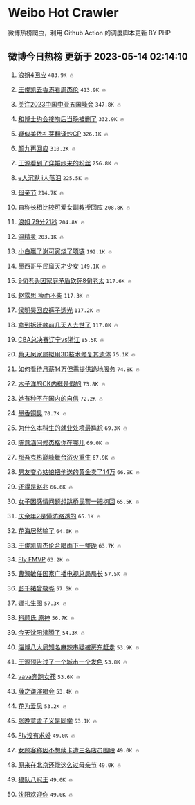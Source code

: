 # Weibo Hot Crawler 



微博热榜爬虫，利用 Github Action 的调度脚本更新 BY PHP 


## 微博今日热榜 更新于 2023-05-14 02:14:10 
1. [浪姐4回应](https://s.weibo.com/weibo?q=%23%E6%B5%AA%E5%A7%904%E5%9B%9E%E5%BA%94%23&t=31&band_rank=1&Refer=top) `483.9K 🔥` 

1. [王俊凯去香港看周杰伦](https://s.weibo.com/weibo?q=%E7%8E%8B%E4%BF%8A%E5%87%AF%E5%8E%BB%E9%A6%99%E6%B8%AF%E7%9C%8B%E5%91%A8%E6%9D%B0%E4%BC%A6&t=31&band_rank=2&Refer=top) `413.9K 🔥` 

1. [关注2023中国中亚五国峰会](https://s.weibo.com/weibo?q=%23%E5%85%B3%E6%B3%A82023%E4%B8%AD%E5%9B%BD%E4%B8%AD%E4%BA%9A%E4%BA%94%E5%9B%BD%E5%B3%B0%E4%BC%9A%23&t=31&band_rank=3&Refer=top) `347.8K 🔥` 

1. [和博士约会接吻后当晚被删了](https://s.weibo.com/weibo?q=%23%E5%92%8C%E5%8D%9A%E5%A3%AB%E7%BA%A6%E4%BC%9A%E6%8E%A5%E5%90%BB%E5%90%8E%E5%BD%93%E6%99%9A%E8%A2%AB%E5%88%A0%E4%BA%86%23&t=31&band_rank=4&Refer=top) `332.9K 🔥` 

1. [疑似美依礼芽翻译炒CP](https://s.weibo.com/weibo?q=%23%E7%96%91%E4%BC%BC%E7%BE%8E%E4%BE%9D%E7%A4%BC%E8%8A%BD%E7%BF%BB%E8%AF%91%E7%82%92CP%23&t=31&band_rank=5&Refer=top) `326.1K 🔥` 

1. [颜九再回应](https://s.weibo.com/weibo?q=%23%E9%A2%9C%E4%B9%9D%E5%86%8D%E5%9B%9E%E5%BA%94%23&t=31&band_rank=6&Refer=top) `310.2K 🔥` 

1. [王源看到了穿婚纱来的粉丝](https://s.weibo.com/weibo?q=%23%E7%8E%8B%E6%BA%90%E7%9C%8B%E5%88%B0%E4%BA%86%E7%A9%BF%E5%A9%9A%E7%BA%B1%E6%9D%A5%E7%9A%84%E7%B2%89%E4%B8%9D%23&t=31&band_rank=7&Refer=top) `256.8K 🔥` 

1. [e人沉默 i人落泪](https://s.weibo.com/weibo?q=e%E4%BA%BA%E6%B2%89%E9%BB%98%20i%E4%BA%BA%E8%90%BD%E6%B3%AA&t=31&band_rank=8&Refer=top) `225.5K 🔥` 

1. [母亲节](https://s.weibo.com/weibo?q=%E6%AF%8D%E4%BA%B2%E8%8A%82&t=31&band_rank=9&Refer=top) `214.7K 🔥` 

1. [自称长相比较可爱女副教授回应](https://s.weibo.com/weibo?q=%23%E8%87%AA%E7%A7%B0%E9%95%BF%E7%9B%B8%E6%AF%94%E8%BE%83%E5%8F%AF%E7%88%B1%E5%A5%B3%E5%89%AF%E6%95%99%E6%8E%88%E5%9B%9E%E5%BA%94%23&t=31&band_rank=10&Refer=top) `208.8K 🔥` 

1. [浪姐 79分21秒](https://s.weibo.com/weibo?q=%E6%B5%AA%E5%A7%90%2079%E5%88%8621%E7%A7%92&t=31&band_rank=11&Refer=top) `204.8K 🔥` 

1. [温精灵](https://s.weibo.com/weibo?q=%E6%B8%A9%E7%B2%BE%E7%81%B5&t=31&band_rank=12&Refer=top) `203.1K 🔥` 

1. [小白赢了谢可寅烧了项链](https://s.weibo.com/weibo?q=%23%E5%B0%8F%E7%99%BD%E8%B5%A2%E4%BA%86%E8%B0%A2%E5%8F%AF%E5%AF%85%E7%83%A7%E4%BA%86%E9%A1%B9%E9%93%BE%23&t=31&band_rank=13&Refer=top) `192.1K 🔥` 

1. [墨西哥平民窟天才少女](https://s.weibo.com/weibo?q=%E5%A2%A8%E8%A5%BF%E5%93%A5%E5%B9%B3%E6%B0%91%E7%AA%9F%E5%A4%A9%E6%89%8D%E5%B0%91%E5%A5%B3&t=31&band_rank=14&Refer=top) `149.1K 🔥` 

1. [9旬老头因家庭矛盾砍死8旬老太](https://s.weibo.com/weibo?q=%239%E6%97%AC%E8%80%81%E5%A4%B4%E5%9B%A0%E5%AE%B6%E5%BA%AD%E7%9F%9B%E7%9B%BE%E7%A0%8D%E6%AD%BB8%E6%97%AC%E8%80%81%E5%A4%AA%23&t=31&band_rank=15&Refer=top) `117.6K 🔥` 

1. [赵露思 瘦而不柴](https://s.weibo.com/weibo?q=%E8%B5%B5%E9%9C%B2%E6%80%9D%20%E7%98%A6%E8%80%8C%E4%B8%8D%E6%9F%B4&t=31&band_rank=16&Refer=top) `117.3K 🔥` 

1. [侯明昊回应裤子透光](https://s.weibo.com/weibo?q=%23%E4%BE%AF%E6%98%8E%E6%98%8A%E5%9B%9E%E5%BA%94%E8%A3%A4%E5%AD%90%E9%80%8F%E5%85%89%23&t=31&band_rank=17&Refer=top) `117.2K 🔥` 

1. [拿到拆迁款前几天人去世了](https://s.weibo.com/weibo?q=%23%E6%8B%BF%E5%88%B0%E6%8B%86%E8%BF%81%E6%AC%BE%E5%89%8D%E5%87%A0%E5%A4%A9%E4%BA%BA%E5%8E%BB%E4%B8%96%E4%BA%86%23&t=31&band_rank=18&Refer=top) `117.0K 🔥` 

1. [CBA总决赛辽宁vs浙江](https://s.weibo.com/weibo?q=%23CBA%E6%80%BB%E5%86%B3%E8%B5%9B%E8%BE%BD%E5%AE%81vs%E6%B5%99%E6%B1%9F%23&t=31&band_rank=19&Refer=top) `85.5K 🔥` 

1. [蔡天凤家属拟用3D技术修复其遗体](https://s.weibo.com/weibo?q=%23%E8%94%A1%E5%A4%A9%E5%87%A4%E5%AE%B6%E5%B1%9E%E6%8B%9F%E7%94%A83D%E6%8A%80%E6%9C%AF%E4%BF%AE%E5%A4%8D%E5%85%B6%E9%81%97%E4%BD%93%23&t=31&band_rank=20&Refer=top) `75.1K 🔥` 

1. [如何看待月薪14万但需提供跪地服务](https://s.weibo.com/weibo?q=%23%E5%A6%82%E4%BD%95%E7%9C%8B%E5%BE%85%E6%9C%88%E8%96%AA14%E4%B8%87%E4%BD%86%E9%9C%80%E6%8F%90%E4%BE%9B%E8%B7%AA%E5%9C%B0%E6%9C%8D%E5%8A%A1%23&t=31&band_rank=21&Refer=top) `74.8K 🔥` 

1. [木子洋的CK内裤是假的](https://s.weibo.com/weibo?q=%23%E6%9C%A8%E5%AD%90%E6%B4%8B%E7%9A%84CK%E5%86%85%E8%A3%A4%E6%98%AF%E5%81%87%E7%9A%84%23&t=31&band_rank=22&Refer=top) `73.8K 🔥` 

1. [她有种不在国内的自信](https://s.weibo.com/weibo?q=%23%E5%A5%B9%E6%9C%89%E7%A7%8D%E4%B8%8D%E5%9C%A8%E5%9B%BD%E5%86%85%E7%9A%84%E8%87%AA%E4%BF%A1%23&t=31&band_rank=23&Refer=top) `72.2K 🔥` 

1. [墨香铜臭](https://s.weibo.com/weibo?q=%23%E5%A2%A8%E9%A6%99%E9%93%9C%E8%87%AD%23&t=31&band_rank=24&Refer=top) `70.7K 🔥` 

1. [为什么本科生的就业处境最尴尬](https://s.weibo.com/weibo?q=%23%E4%B8%BA%E4%BB%80%E4%B9%88%E6%9C%AC%E7%A7%91%E7%94%9F%E7%9A%84%E5%B0%B1%E4%B8%9A%E5%A4%84%E5%A2%83%E6%9C%80%E5%B0%B4%E5%B0%AC%23&t=31&band_rank=25&Refer=top) `69.3K 🔥` 

1. [陈意涵问修杰楷你在哪儿](https://s.weibo.com/weibo?q=%23%E9%99%88%E6%84%8F%E6%B6%B5%E9%97%AE%E4%BF%AE%E6%9D%B0%E6%A5%B7%E4%BD%A0%E5%9C%A8%E5%93%AA%E5%84%BF%23&t=31&band_rank=26&Refer=top) `69.0K 🔥` 

1. [那吾克热巅峰舞台浴火重生](https://s.weibo.com/weibo?q=%23%E9%82%A3%E5%90%BE%E5%85%8B%E7%83%AD%E5%B7%85%E5%B3%B0%E8%88%9E%E5%8F%B0%E6%B5%B4%E7%81%AB%E9%87%8D%E7%94%9F%23&t=31&band_rank=27&Refer=top) `67.9K 🔥` 

1. [男友变心姑娘把他送的黄金卖了14万](https://s.weibo.com/weibo?q=%23%E7%94%B7%E5%8F%8B%E5%8F%98%E5%BF%83%E5%A7%91%E5%A8%98%E6%8A%8A%E4%BB%96%E9%80%81%E7%9A%84%E9%BB%84%E9%87%91%E5%8D%96%E4%BA%8614%E4%B8%87%23&t=31&band_rank=28&Refer=top) `66.9K 🔥` 

1. [还得是赵兆](https://s.weibo.com/weibo?q=%E8%BF%98%E5%BE%97%E6%98%AF%E8%B5%B5%E5%85%86&t=31&band_rank=29&Refer=top) `66.6K 🔥` 

1. [女子因感情问题想跳桥民警一把抱回](https://s.weibo.com/weibo?q=%23%E5%A5%B3%E5%AD%90%E5%9B%A0%E6%84%9F%E6%83%85%E9%97%AE%E9%A2%98%E6%83%B3%E8%B7%B3%E6%A1%A5%E6%B0%91%E8%AD%A6%E4%B8%80%E6%8A%8A%E6%8A%B1%E5%9B%9E%23&t=31&band_rank=30&Refer=top) `65.5K 🔥` 

1. [庆余年2是懂防路透的](https://s.weibo.com/weibo?q=%23%E5%BA%86%E4%BD%99%E5%B9%B42%E6%98%AF%E6%87%82%E9%98%B2%E8%B7%AF%E9%80%8F%E7%9A%84%23&t=31&band_rank=31&Refer=top) `65.1K 🔥` 

1. [花海居然输了](https://s.weibo.com/weibo?q=%E8%8A%B1%E6%B5%B7%E5%B1%85%E7%84%B6%E8%BE%93%E4%BA%86&t=31&band_rank=32&Refer=top) `64.6K 🔥` 

1. [王俊凯周杰伦合唱雨下一整晚](https://s.weibo.com/weibo?q=%23%E7%8E%8B%E4%BF%8A%E5%87%AF%E5%91%A8%E6%9D%B0%E4%BC%A6%E5%90%88%E5%94%B1%E9%9B%A8%E4%B8%8B%E4%B8%80%E6%95%B4%E6%99%9A%23&t=31&band_rank=33&Refer=top) `63.7K 🔥` 

1. [Fly FMVP](https://s.weibo.com/weibo?q=Fly%20FMVP&t=31&band_rank=34&Refer=top) `63.2K 🔥` 

1. [曹淑敏任国家广播电视总局局长](https://s.weibo.com/weibo?q=%23%E6%9B%B9%E6%B7%91%E6%95%8F%E4%BB%BB%E5%9B%BD%E5%AE%B6%E5%B9%BF%E6%92%AD%E7%94%B5%E8%A7%86%E6%80%BB%E5%B1%80%E5%B1%80%E9%95%BF%23&t=31&band_rank=35&Refer=top) `57.5K 🔥` 

1. [彭千祐曾敬骅](https://s.weibo.com/weibo?q=%E5%BD%AD%E5%8D%83%E7%A5%90%E6%9B%BE%E6%95%AC%E9%AA%85&t=31&band_rank=36&Refer=top) `57.5K 🔥` 

1. [娜扎生图](https://s.weibo.com/weibo?q=%E5%A8%9C%E6%89%8E%E7%94%9F%E5%9B%BE&t=31&band_rank=37&Refer=top) `57.3K 🔥` 

1. [科颜氏 原神](https://s.weibo.com/weibo?q=%E7%A7%91%E9%A2%9C%E6%B0%8F%20%E5%8E%9F%E7%A5%9E&t=31&band_rank=38&Refer=top) `56.7K 🔥` 

1. [今天沈阳沸腾了](https://s.weibo.com/weibo?q=%23%E4%BB%8A%E5%A4%A9%E6%B2%88%E9%98%B3%E6%B2%B8%E8%85%BE%E4%BA%86%23&t=31&band_rank=39&Refer=top) `54.3K 🔥` 

1. [淄博八大局知名麻辣串疑被房东赶走](https://s.weibo.com/weibo?q=%23%E6%B7%84%E5%8D%9A%E5%85%AB%E5%A4%A7%E5%B1%80%E7%9F%A5%E5%90%8D%E9%BA%BB%E8%BE%A3%E4%B8%B2%E7%96%91%E8%A2%AB%E6%88%BF%E4%B8%9C%E8%B5%B6%E8%B5%B0%23&t=31&band_rank=40&Refer=top) `53.9K 🔥` 

1. [王源预告过了一个城市一个发色](https://s.weibo.com/weibo?q=%23%E7%8E%8B%E6%BA%90%E9%A2%84%E5%91%8A%E8%BF%87%E4%BA%86%E4%B8%80%E4%B8%AA%E5%9F%8E%E5%B8%82%E4%B8%80%E4%B8%AA%E5%8F%91%E8%89%B2%23&t=31&band_rank=41&Refer=top) `53.8K 🔥` 

1. [vava奔跑女孩](https://s.weibo.com/weibo?q=%23vava%E5%A5%94%E8%B7%91%E5%A5%B3%E5%AD%A9%23&t=31&band_rank=42&Refer=top) `53.6K 🔥` 

1. [薛之谦演唱会](https://s.weibo.com/weibo?q=%E8%96%9B%E4%B9%8B%E8%B0%A6%E6%BC%94%E5%94%B1%E4%BC%9A&t=31&band_rank=43&Refer=top) `53.4K 🔥` 

1. [花为爱凤](https://s.weibo.com/weibo?q=%E8%8A%B1%E4%B8%BA%E7%88%B1%E5%87%A4&t=31&band_rank=44&Refer=top) `53.2K 🔥` 

1. [张晚意孟子义是同学](https://s.weibo.com/weibo?q=%23%E5%BC%A0%E6%99%9A%E6%84%8F%E5%AD%9F%E5%AD%90%E4%B9%89%E6%98%AF%E5%90%8C%E5%AD%A6%23&t=31&band_rank=45&Refer=top) `53.1K 🔥` 

1. [Fly没有求婚](https://s.weibo.com/weibo?q=Fly%E6%B2%A1%E6%9C%89%E6%B1%82%E5%A9%9A&t=31&band_rank=46&Refer=top) `49.0K 🔥` 

1. [女顾客称因不想续卡遭三名店员围殴](https://s.weibo.com/weibo?q=%23%E5%A5%B3%E9%A1%BE%E5%AE%A2%E7%A7%B0%E5%9B%A0%E4%B8%8D%E6%83%B3%E7%BB%AD%E5%8D%A1%E9%81%AD%E4%B8%89%E5%90%8D%E5%BA%97%E5%91%98%E5%9B%B4%E6%AE%B4%23&t=31&band_rank=47&Refer=top) `49.0K 🔥` 

1. [原来在北京还能这么过母亲节](https://s.weibo.com/weibo?q=%23%E5%8E%9F%E6%9D%A5%E5%9C%A8%E5%8C%97%E4%BA%AC%E8%BF%98%E8%83%BD%E8%BF%99%E4%B9%88%E8%BF%87%E6%AF%8D%E4%BA%B2%E8%8A%82%23&t=31&band_rank=48&Refer=top) `49.0K 🔥` 

1. [狼队八冠王](https://s.weibo.com/weibo?q=%23%E7%8B%BC%E9%98%9F%E5%85%AB%E5%86%A0%E7%8E%8B%23&t=31&band_rank=49&Refer=top) `49.0K 🔥` 

1. [沈阳欢迎你](https://s.weibo.com/weibo?q=%23%E6%B2%88%E9%98%B3%E6%AC%A2%E8%BF%8E%E4%BD%A0%23&t=31&band_rank=50&Refer=top) `49.0K 🔥` 


